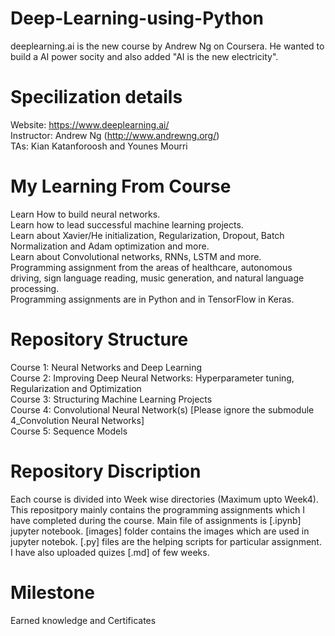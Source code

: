 # Deep-Learning-using-Python
deeplearning.ai is the new course by Andrew Ng on Coursera. He wanted to build a AI power socity and also added "AI is the new electricity". 

# Specilization details
Website: https://www.deeplearning.ai/                                                                                                     
Instructor: Andrew Ng (http://www.andrewng.org/)                                                                                           
TAs: Kian Katanforoosh and Younes Mourri

# My Learning From Course
Learn How to build neural networks.                                                                                                   
Learn how to lead successful machine learning projects.                                                                                
Learn about Xavier/He initialization, Regularization, Dropout, Batch Normalization and Adam optimization and more.                         
Learn about Convolutional networks, RNNs, LSTM and more.                                                                          
Programming assignment from the areas of healthcare, autonomous driving, sign language reading, music generation, and natural language processing.  
Programming assignments are in Python and in TensorFlow in Keras. 

# Repository Structure
Course 1: Neural Networks and Deep Learning                                                                                               
Course 2: Improving Deep Neural Networks: Hyperparameter tuning, Regularization and Optimization                                           
Course 3: Structuring Machine Learning Projects                                                                                           
Course 4: Convolutional Neural Network(s) [Please ignore the submodule 4_Convolution Neural Networks]                                      
Course 5: Sequence Models 

# Repository Discription
Each course is divided into Week wise directories (Maximum upto Week4). This repositpory mainly contains the programming assignments which I have completed during the course. Main file of assignments is [.ipynb] jupyter notebook. [images] folder contains the images which are used in jupyter notebok. [.py] files are the helping scripts for particular assignment. I have also uploaded quizes [.md] of few weeks.

# Milestone
Earned knowledge and Certificates
